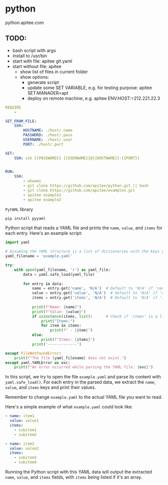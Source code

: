 # python
python.apitee.com

## TODO:
- bash script with args
- install to /usr/bin
- start with file: apitee git.yaml
- start without file: apitee 
    - show list of files in current folder
    - show options:
        - generate script
        - update some SET VARIABLE, e.g. for testing purpose: apitee SET:MANAGER=apt
        - deploy on remote machine, e.g. apitee ENV:HOST:=212.221.22.3

```yaml
REQUIRE
    - 

SET_FROM_FILE:
    SSH:
        HOSTNAME: ./host/.name
        PASSWORD: ./host/.pass
        USERNAME: ./host/.user
        PORT: ./host/.port

SET:
    SSH: ssh {{PASSWORD}} {{USERNAME}}@{{HOSTNAME}}:{{PORT}}
    

RUN:
    SSH:
        - whoami
        - git clone https://github.com/apitee/python.git || bash
        - git clone https://github.com/apitee/examples.git
        - apitee example1
        - apitee example2

```


`PyYAML` library

```bash
pip install pyyaml
```

Python script that reads a YAML file and prints the `name`, `value`, and `items` for each entry. Here's an example script:

```python
import yaml

# Assuming the YAML structure is a list of dictionaries with the keys you mentioned
yaml_filename = 'example.yaml'

try:
    with open(yaml_filename, 'r') as yaml_file:
        data = yaml.safe_load(yaml_file)
        
        for entry in data:
            name = entry.get('name', 'N/A')  # Default to 'N/A' if 'name' is not found
            value = entry.get('value', 'N/A')  # Default to 'N/A' if 'value' is not found
            items = entry.get('items', 'N/A')  # Default to 'N/A' if 'items' is not found
            
            print(f"Name: {name}")
            print(f"Value: {value}")
            if isinstance(items, list):      # Check if 'items' is a list
                print("Items:")
                for item in items:
                    print(f" - {item}")
            else:
                print(f"Items: {items}")
            print('-------------')

except FileNotFoundError:
    print(f"The file {yaml_filename} does not exist.")
except yaml.YAMLError as exc:
    print(f"An error occurred while parsing the YAML file: {exc}")
```


In this script, we try to open the file `example.yaml` and parse its content with `yaml.safe_load()`. For each entry in the parsed data, we extract the `name`, `value`, and `items` keys and print their values.

Remember to change `example.yaml` to the actual YAML file you want to read.

Here's a simple example of what `example.yaml` could look like:

```yaml
- name: item1
  value: value1
  items:
    - subitem1
    - subitem2

- name: item2
  value: value2
  items:
    - subitem3
    - subitem4
```

Running the Python script with this YAML data will output the extracted `name`, `value`, and `items` fields, with `items` being listed if it's an array.
